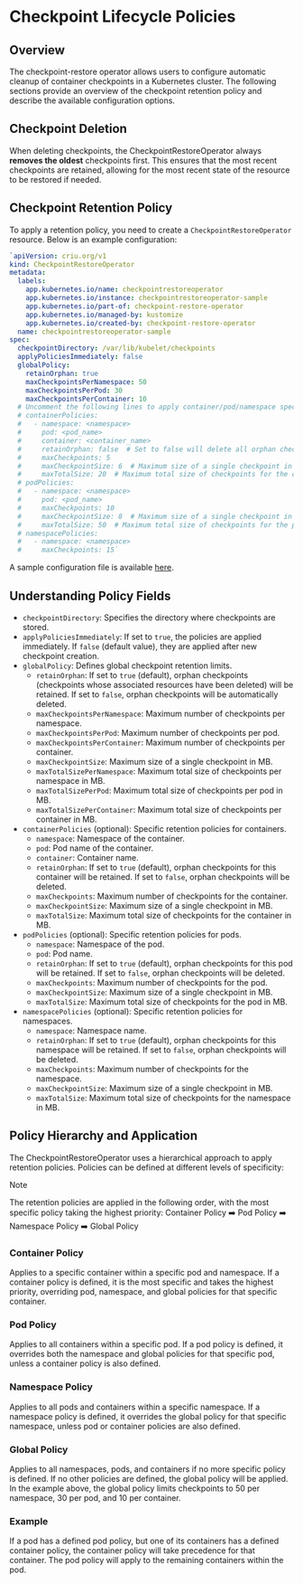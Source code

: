 
# Checkpoint Lifecycle Policies

## Overview

The checkpoint-restore operator allows users to configure automatic cleanup of container checkpoints in a Kubernetes cluster. The following sections provide an overview of the checkpoint retention policy and describe the available configuration options.

## Checkpoint Deletion

When deleting checkpoints, the CheckpointRestoreOperator always **removes the oldest** checkpoints first. This ensures that the most recent checkpoints are retained, allowing for the most recent state of the resource to be restored if needed.

## Checkpoint Retention Policy

To apply a retention policy, you need to create a `CheckpointRestoreOperator` resource. Below is an example configuration:
```yaml
`apiVersion: criu.org/v1
kind: CheckpointRestoreOperator
metadata:
  labels:
    app.kubernetes.io/name: checkpointrestoreoperator
    app.kubernetes.io/instance: checkpointrestoreoperator-sample
    app.kubernetes.io/part-of: checkpoint-restore-operator
    app.kubernetes.io/managed-by: kustomize
    app.kubernetes.io/created-by: checkpoint-restore-operator
  name: checkpointrestoreoperator-sample
spec:
  checkpointDirectory: /var/lib/kubelet/checkpoints
  applyPoliciesImmediately: false
  globalPolicy:
    retainOrphan: true
    maxCheckpointsPerNamespace: 50
    maxCheckpointsPerPod: 30
    maxCheckpointsPerContainer: 10
  # Uncomment the following lines to apply container/pod/namespace specific retention policies
  # containerPolicies:
  #   - namespace: <namespace>
  #     pod: <pod_name>
  #     container: <container_name>
  #     retainOrphan: false  # Set to false will delete all orphan checkpoints
  #     maxCheckpoints: 5
  #     maxCheckpointSize: 6  # Maximum size of a single checkpoint in MB
  #     maxTotalSize: 20  # Maximum total size of checkpoints for the container in MB
  # podPolicies:
  #   - namespace: <namespace>
  #     pod: <pod_name>
  #     maxCheckpoints: 10
  #     maxCheckpointSize: 8  # Maximum size of a single checkpoint in MB
  #     maxTotalSize: 50  # Maximum total size of checkpoints for the pod in MB
  # namespacePolicies:
  #   - namespace: <namespace>
  #     maxCheckpoints: 15` 
```
A sample configuration file is available [here](/config/samples/_v1_checkpointrestoreoperator.yaml).

## Understanding Policy Fields

-   `checkpointDirectory`: Specifies the directory where checkpoints are stored.
-   `applyPoliciesImmediately`: If set to `true`, the policies are applied immediately. If `false` (default value), they are applied after new checkpoint creation.
-   `globalPolicy`: Defines global checkpoint retention limits.
    -   `retainOrphan`: If set to `true` (default), orphan checkpoints (checkpoints whose associated resources have been deleted) will be retained. If set to `false`, orphan checkpoints will be automatically deleted.
    -   `maxCheckpointsPerNamespace`: Maximum number of checkpoints per namespace.
    -   `maxCheckpointsPerPod`: Maximum number of checkpoints per pod.
    -   `maxCheckpointsPerContainer`: Maximum number of checkpoints per container.
    -   `maxCheckpointSize`: Maximum size of a single checkpoint in MB.
    -   `maxTotalSizePerNamespace`: Maximum total size of checkpoints per namespace in MB.
    -   `maxTotalSizePerPod`: Maximum total size of checkpoints per pod in MB.
    -   `maxTotalSizePerContainer`: Maximum total size of checkpoints per container in MB.
-   `containerPolicies` (optional): Specific retention policies for containers.
    -   `namespace`: Namespace of the container.
    -   `pod`: Pod name of the container.
    -   `container`: Container name.
    -   `retainOrphan`: If set to `true` (default), orphan checkpoints for this container will be retained. If set to `false`, orphan checkpoints will be deleted.
    -   `maxCheckpoints`: Maximum number of checkpoints for the container.
    -   `maxCheckpointSize`: Maximum size of a single checkpoint in MB.
    -   `maxTotalSize`: Maximum total size of checkpoints for the container in MB.
-   `podPolicies` (optional): Specific retention policies for pods.
    -   `namespace`: Namespace of the pod.
    -   `pod`: Pod name.
    -   `retainOrphan`: If set to `true` (default), orphan checkpoints for this pod will be retained. If set to `false`, orphan checkpoints will be deleted.
    -   `maxCheckpoints`: Maximum number of checkpoints for the pod.
    -   `maxCheckpointSize`: Maximum size of a single checkpoint in MB.
    -   `maxTotalSize`: Maximum total size of checkpoints for the pod in MB.
-   `namespacePolicies` (optional): Specific retention policies for namespaces.
    -   `namespace`: Namespace name.
    -   `retainOrphan`: If set to `true` (default), orphan checkpoints for this namespace will be retained. If set to `false`, orphan checkpoints will be deleted.
    -   `maxCheckpoints`: Maximum number of checkpoints for the namespace.
    -   `maxCheckpointSize`: Maximum size of a single checkpoint in MB.
    -   `maxTotalSize`: Maximum total size of checkpoints for the namespace in MB.

## Policy Hierarchy and Application

The CheckpointRestoreOperator uses a hierarchical approach to apply retention policies. Policies can be defined at different levels of specificity:

> [!NOTE]
> The retention policies are applied in the following order, with the most specific policy taking the highest priority:
> Container Policy :arrow_right: Pod Policy :arrow_right: Namespace Policy :arrow_right: Global Policy

### Container Policy
Applies to a specific container within a specific pod and namespace. If a container policy is defined, it is the most specific and takes the highest priority, overriding pod, namespace, and global policies for that specific container.

### Pod Policy
Applies to all containers within a specific pod. If a pod policy is defined, it overrides both the namespace and global policies for that specific pod, unless a container policy is also defined.

### Namespace Policy
Applies to all pods and containers within a specific namespace. If a namespace policy is defined, it overrides the global policy for that specific namespace, unless pod or container policies are also defined.

### Global Policy
Applies to all namespaces, pods, and containers if no more specific policy is defined. If no other policies are defined, the global policy will be applied. In the example above, the global policy limits checkpoints to 50 per namespace, 30 per pod, and 10 per container.

### Example

If a pod has a defined pod policy, but one of its containers has a defined container policy, the container policy will take precedence for that container. The pod policy will apply to the remaining containers within the pod.
